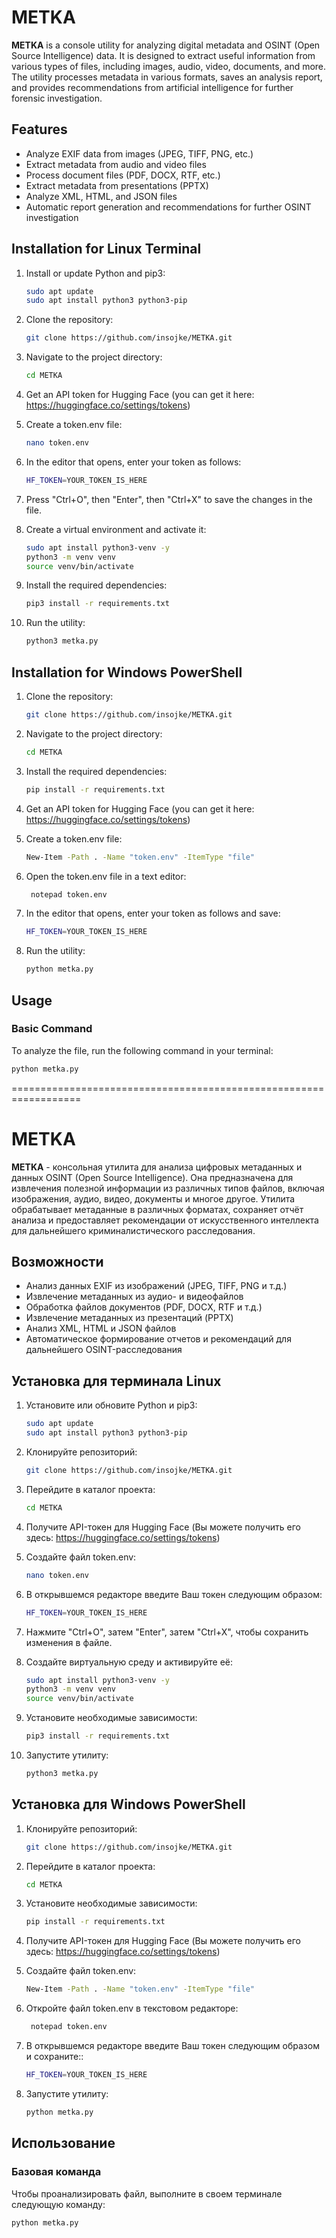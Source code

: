 # METKA

**METKA** is a console utility for analyzing digital metadata and OSINT (Open Source Intelligence) data. It is designed to extract useful information from various types of files, including images, audio, video, documents, and more. The utility processes metadata in various formats, saves an analysis report, and provides recommendations from artificial intelligence for further forensic investigation.

## Features

- Analyze EXIF data from images (JPEG, TIFF, PNG, etc.)
- Extract metadata from audio and video files
- Process document files (PDF, DOCX, RTF, etc.)
- Extract metadata from presentations (PPTX)
- Analyze XML, HTML, and JSON files
- Automatic report generation and recommendations for further OSINT investigation

## Installation for Linux Terminal

1. Install or update Python and pip3:

    ```bash
    sudo apt update
    sudo apt install python3 python3-pip
    ```

2. Clone the repository:

    ```bash
    git clone https://github.com/insojke/METKA.git
    ```

3. Navigate to the project directory:

    ```bash
    cd METKA
    ```

4. Get an API token for Hugging Face (you can get it here: https://huggingface.co/settings/tokens)

5. Create a token.env file:

    ```bash
    nano token.env
    ```

6. In the editor that opens, enter your token as follows:

     ```bash
    HF_TOKEN=YOUR_TOKEN_IS_HERE
    ```

7. Press "Ctrl+O", then "Enter", then "Ctrl+X" to save the changes in the file.

8. Create a virtual environment and activate it:
    ```bash
    sudo apt install python3-venv -y
    python3 -m venv venv
    source venv/bin/activate
    ```
    
9. Install the required dependencies:

    ```bash
    pip3 install -r requirements.txt
    ```

10. Run the utility:

    ```bash
    python3 metka.py
    ```

## Installation for Windows PowerShell

1. Clone the repository:

    ```bash
    git clone https://github.com/insojke/METKA.git
    ```

2. Navigate to the project directory:

    ```bash
    cd METKA
    ```
    
3. Install the required dependencies:
   
    ```bash
    pip install -r requirements.txt
    ```

4. Get an API token for Hugging Face (you can get it here: https://huggingface.co/settings/tokens)

5. Create a token.env file:

    ```bash
    New-Item -Path . -Name "token.env" -ItemType "file"
    ```

6. Open the token.env file in a text editor:

   ```bash
    notepad token.env
    ```

7. In the editor that opens, enter your token as follows and save:

   ```bash
   HF_TOKEN=YOUR_TOKEN_IS_HERE
   ```

8. Run the utility:

    ```bash
    python metka.py
    ```

## Usage

### Basic Command

To analyze the file, run the following command in your terminal:

```bash
python metka.py
```
==================================================================
# METKA

**METKA** - консольная утилита для анализа цифровых метаданных и данных OSINT (Open Source Intelligence). Она предназначена для извлечения полезной информации из различных типов файлов, включая изображения, аудио, видео, документы и многое другое. Утилита обрабатывает метаданные в различных форматах, сохраняет отчёт анализа и предоставляет рекомендации от искусственного интеллекта для дальнейшего криминалистического расследования.

## Возможности

- Анализ данных EXIF из изображений (JPEG, TIFF, PNG и т.д.)
- Извлечение метаданных из аудио- и видеофайлов
- Обработка файлов документов (PDF, DOCX, RTF и т.д.)
- Извлечение метаданных из презентаций (PPTX)
- Анализ XML, HTML и JSON файлов
- Автоматическое формирование отчетов и рекомендаций для дальнейшего OSINT-расследования

## Установка для терминала Linux

1. Установите или обновите Python и pip3:

    ```bash
    sudo apt update
    sudo apt install python3 python3-pip
    ```

2. Клонируйте репозиторий:

    ```bash
    git clone https://github.com/insojke/METKA.git
    ```

3. Перейдите в каталог проекта:

    ```bash
    cd METKA
    ```

4. Получите API-токен для Hugging Face (Вы можете получить его здесь: https://huggingface.co/settings/tokens)

5. Создайте файл token.env:

    ```bash
    nano token.env
    ```

6. В открывшемся редакторе введите Ваш токен следующим образом:

    ```bash
    HF_TOKEN=YOUR_TOKEN_IS_HERE
    ```

7. Нажмите "Ctrl+O", затем "Enter", затем "Ctrl+X", чтобы сохранить изменения в файле.

8. Создайте виртуальную среду и активируйте её:

    ```bash
    sudo apt install python3-venv -y
    python3 -m venv venv
    source venv/bin/activate
    ```

9. Установите необходимые зависимости:

    ```bash
    pip3 install -r requirements.txt
    ```

10. Запустите утилиту:

    ```bash
    python3 metka.py
    ```

## Установка для Windows PowerShell

1. Клонируйте репозиторий:

    ```bash
    git clone https://github.com/insojke/METKA.git
    ```

2. Перейдите в каталог проекта:

    ```bash
    cd METKA
    ```
    
3. Установите необходимые зависимости:
   
    ```bash
    pip install -r requirements.txt
    ```

4. Получите API-токен для Hugging Face (Вы можете получить его здесь: https://huggingface.co/settings/tokens)

5. Создайте файл token.env:

    ```bash
    New-Item -Path . -Name "token.env" -ItemType "file"
    ```

6. Откройте файл token.env в текстовом редакторе:

   ```bash
    notepad token.env
    ```

7. В открывшемся редакторе введите Ваш токен следующим образом и сохраните::

   ```bash
   HF_TOKEN=YOUR_TOKEN_IS_HERE
   ```

8. Запустите утилиту:

    ```bash
    python metka.py
    ```

## Использование

### Базовая команда

Чтобы проанализировать файл, выполните в своем терминале следующую команду:

```bash
python metka.py
```
